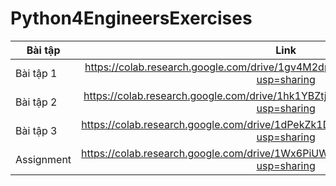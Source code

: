 # Python4EngineersExercises

| Bài tập    | Link |
| ---------- |:-------------:|
| Bài tập 1  | https://colab.research.google.com/drive/1gv4M2dp3Ql9guZY6-gAYLtXC8f3P7PDL?usp=sharing |
| Bài tập 2  | https://colab.research.google.com/drive/1hk1YBZtjCN7PHa8ior3CVy6-TUWUdGOb?usp=sharing |
| Bài tập 3  | https://colab.research.google.com/drive/1dPekZk1DxSeRWqDWusxV2KOY6ViEnB1G?usp=sharing |
| Assignment | https://colab.research.google.com/drive/1Wx6PiUW9AsDovAXdFRP9jV6bJDVSgUwF?usp=sharing |
